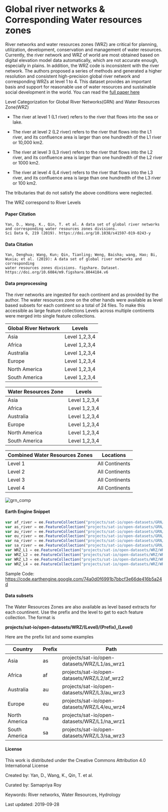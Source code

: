 # Global river networks & Corresponding Water resources zones

River networks and water resources zones (WRZ) are critical for planning, utilization, development, conservation and management of water resources. Currently, the river network and WRZ of world are most obtained based on digital elevation model data automatically, which are not accurate enough, especially in plains. In addition, the WRZ code is inconsistent with the river network. The authors proposed a series of methods and generated a higher resolution and consistent high-precision global river network and corresponding WRZs at level 1 to 4. This dataset provides an important basis and support for reasonable use of water resources and sustainable social development in the world. You can read the [full paper here](https://www.nature.com/articles/s41597-019-0243-y)

Level Categorization for Global River Networks(GRN) and Water Resources Zone(WRZ)

* The river at level 1 (L1 river) refers to the river that flows into the sea or lake.

* The river at level 2 (L2 river) refers to the river that flows into the L1 river, and its confluence area is larger than one hundredth of the L1 river or 10,000 km2.

* The river at level 3 (L3 river) refers to the river that flows into the L2 river, and its confluence area is larger than one hundredth of the L2 river or 1000 km2.

* The river at level 4 (L4 river) refers to the river that flows into the L3 river, and its confluence area is large than one hundredth of the L3 river or 100 km2.

The tributaries that do not satisfy the above conditions were neglected.

The WRZ correspond to River Levels

#### Paper Citation

```
Yan, D., Wang, K., Qin, T. et al. A data set of global river networks and corresponding water resources zones divisions.
Sci Data 6, 219 (2019). https://doi.org/10.1038/s41597-019-0243-y
```

#### Data Citation

```
Yan, Denghua; Wang, Kun; Qin, Tianling; Weng, Baisha; wang, Hao; Bi, Wuxia; et al. (2019): A data set of global river networks and corresponding
water resources zones divisions. figshare. Dataset. https://doi.org/10.6084/m9.figshare.8044184.v6
```

#### Data preprocessing
The river networks are ingested for each continent and as provided by the author. The water resources zone on the other hands were available as level based subsets for each continent so a total of 24 files. To make this accessible as large feature collections Levels across multiple continents were merged into single feature collections.

<center>

|Global River Network          |Levels        |
|------------------------------|--------------|
|Asia                          |Level 1,2,3,4 |
|Africa                        |Level 1,2,3,4 |
|Australia                     |Level 1,2,3,4 |
|Europe                        |Level 1,2,3,4 |
|North America                 |Level 1,2,3,4 |
|South America                 |Level 1,2,3,4 |

|Water Resources Zone          |Levels        |
|------------------------------|--------------|
|Asia                          |Level 1,2,3,4 |
|Africa                        |Level 1,2,3,4 |
|Australia                     |Level 1,2,3,4 |
|Europe                        |Level 1,2,3,4 |
|North America                 |Level 1,2,3,4 |
|South America                 |Level 1,2,3,4 |

|Combined Water Resources Zones|Locations     |
|------------------------------|--------------|
|Level 1                       |All Continents|
|Level 2                       |All Continents|
|Level 3                       |All Continents|
|Level 4                       |All Continents|

</center>

![grn_comp](https://user-images.githubusercontent.com/6677629/150692409-84388d28-aa87-48cb-8603-f290c60677ca.gif)


#### Earth Engine Snippet

```js
var af_river = ee.FeatureCollection("projects/sat-io/open-datasets/GRN/af_river");
var as_river = ee.FeatureCollection("projects/sat-io/open-datasets/GRN/as_river");
var au_river = ee.FeatureCollection("projects/sat-io/open-datasets/GRN/au_river");
var eu_river = ee.FeatureCollection("projects/sat-io/open-datasets/GRN/eu_river");
var na_river = ee.FeatureCollection("projects/sat-io/open-datasets/GRN/na_river");
var sa_river = ee.FeatureCollection("projects/sat-io/open-datasets/GRN/sa_river");
var WRZ_L1 = ee.FeatureCollection("projects/sat-io/open-datasets/WRZ/WRZ_L1");
var WRZ_L2 = ee.FeatureCollection("projects/sat-io/open-datasets/WRZ/WRZ_L2");
var WRZ_L3 = ee.FeatureCollection("projects/sat-io/open-datasets/WRZ/WRZ_L3");
var WRZ_L4 = ee.FeatureCollection("projects/sat-io/open-datasets/WRZ/WRZ_L4");
```

Sample Code: https://code.earthengine.google.com/74a0d0f6991b7bbcf3e66de416b5a24d

#### Data subsets
The Water Resources Zones are also available as level based extracts for each countinent. Use the prefix and the level to get to each feature collection. The format is

**projects/sat-io/open-datasets/WRZ/(Level)/(Prefix)_(Level)**

Here are the prefix list and some examples

<center>

|Country                       |Prefix        |Path                                        |
|------------------------------|--------------|--------------------------------------------|
|Asia                          |as            |projects/sat-io/open-datasets/WRZ/L1/as_wrz1|
|Africa                        |af            |projects/sat-io/open-datasets/WRZ/L2/af_wrz2|
|Australia                     |au            |projects/sat-io/open-datasets/WRZ/L3/au_wrz3|
|Europe                        |eu            |projects/sat-io/open-datasets/WRZ/L4/eu_wrz4|
|North America                 |na            |projects/sat-io/open-datasets/WRZ/L1/na_wrz1|
|South America                 |sa            |projects/sat-io/open-datasets/WRZ/L3/sa_wrz3|

</center>


#### License
This work is distributed under the Creative Commons Attribution 4.0 International License

Created by: Yan, D., Wang, K., Qin, T. et al.

Curated by: Samapriya Roy

Keywords: River networks, Water Resources, Hydrology

Last updated: 2019-09-28
